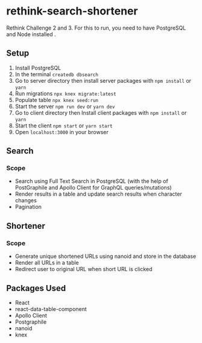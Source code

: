 # rethink-search-shortener

Rethink Challenge 2 and 3. For this to run, you need to have PostgreSQL and Node installed
.
## Setup

1. Install PostgreSQL
2. In the terminal `createdb dbsearch`
3. Go to server directory then install server packages with `npm install` or `yarn`
4. Run migrations ```npx knex migrate:latest```
5. Populate table ```npx knex seed:run```
4. Start the server `npm run dev` or `yarn dev`
6. Go to client directory then Install client packages with `npm install` or `yarn`
7. Start the client `npm start` or `yarn start`
8. Open `localhost:3000` in your browser

## Search

### Scope

- Search using Full Text Search in PostgreSQL (with the help of PostGraphile and Apollo Client for GraphQL queries/mutations)
- Render results in a table and update search results when character changes
- Pagination

## Shortener

### Scope

- Generate unique shortened URLs using nanoid and store in the database
- Render all URLs in a table
- Redirect user to original URL when short URL is clicked

## Packages Used

- React
- react-data-table-component
- Apollo Client
- Postgraphile
- nanoid
- knex
